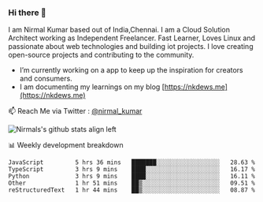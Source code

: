 ### Hi there 👋

 I am Nirmal Kumar based out of India,Chennai. I am a Cloud Solution Architect working as Independent Freelancer. Fast Learner, Loves Linux and passionate about web technologies and building iot projects. I love creating open-source projects and contributing to the community.

- I’m currently working on a app to keep up the inspiration for creators and consumers.
- I am documenting my learnings on my blog [https://nkdews.me](https://nkdews.me)

📫 Reach Me via  Twitter : [@nirmal_kumar](https://twitter.com/nirmal_kumar)

![Nirmals's github stats align left](https://github-readme-stats.vercel.app/api?username=nk-gears&show_icons=true)


📊 Weekly development breakdown

<!--START_SECTION:waka-->
```text
JavaScript         5 hrs 36 mins   ███████░░░░░░░░░░░░░░░░░░   28.63 % 
TypeScript         3 hrs 9 mins    ████░░░░░░░░░░░░░░░░░░░░░   16.17 % 
Python             3 hrs 9 mins    ████░░░░░░░░░░░░░░░░░░░░░   16.11 % 
Other              1 hr 51 mins    ██▒░░░░░░░░░░░░░░░░░░░░░░   09.51 % 
reStructuredText   1 hr 44 mins    ██▒░░░░░░░░░░░░░░░░░░░░░░   08.87 % 
```
<!--END_SECTION:waka-->


